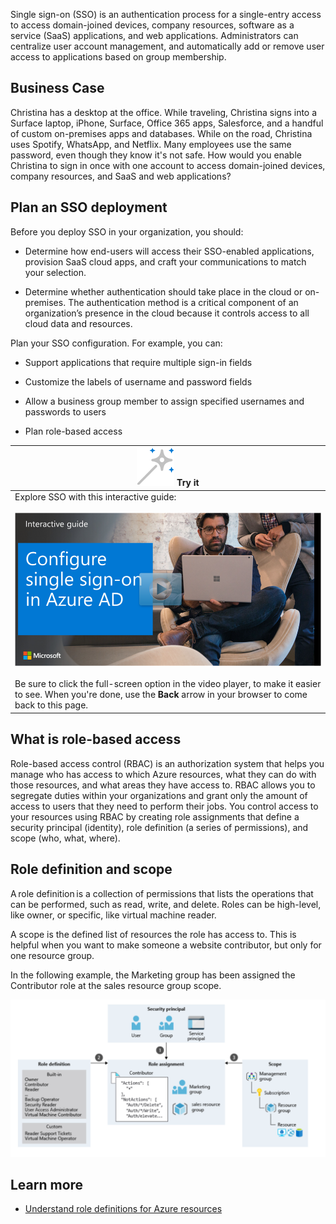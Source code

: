 Single sign-on (SSO) is an authentication process for a single-entry access to access domain-joined devices, company resources, software as a service (SaaS) applications, and web applications. Administrators can centralize user account management, and automatically add or remove user access to applications based on group membership.

## Business Case
Christina has a desktop at the office. While traveling, Christina signs into a Surface laptop, iPhone, Surface, Office 365 apps, Salesforce, and a handful of custom on-premises apps and databases. While on the road, Christina uses Spotify, WhatsApp, and Netflix. Many employees use the same password, even though they know it's not safe. How would you enable Christina to sign in once with one account to access domain-joined devices, company resources, and SaaS and web applications?  

## Plan an SSO deployment

Before you deploy SSO in your organization, you should:  

- Determine how end-users will access their SSO-enabled applications, provision SaaS cloud apps, and craft your communications to match your selection.

- Determine whether authentication should take place in the cloud or on-premises. The authentication method is a critical component of an organization’s presence in the cloud because it controls access to all cloud data and resources.  

Plan your SSO configuration. For example, you can:

- Support applications that require multiple sign-in fields

- Customize the labels of username and password fields

- Allow a business group member to assign specified usernames and passwords to users

- Plan role-based access

|![Try it icon](../media/activity.png) Try it|
|-| 
|Explore SSO with this interactive guide:<br><br><a href="https://mslearn.cloudguides.com/en-us/guides/Configure%20single%20sign-on%20in%20Azure%20AD">![Single-sign On](../media/sso-cloudguide.png)</a><br><br>Be sure to click the full-screen option in the video player, to make it easier to see. When you're done, use the **Back** arrow in your browser to come back to this page.|

## What is role-based access

Role-based access control (RBAC) is an authorization system that helps you manage who has access to which Azure resources, what they can do with those resources, and what areas they have access to. RBAC allows you to segregate duties within your organizations and grant only the amount of access to users that they need to perform their jobs. You control access to your resources using RBAC by creating role assignments that define a security principal (identity), role definition (a series of permissions), and scope (who, what, where).

## Role definition and scope

A role definition is a collection of permissions that lists the operations that can be performed, such as read, write, and delete. Roles can be high-level, like owner, or specific, like virtual machine reader.

A scope is the defined list of resources the role has access to. This is helpful when you want to make someone a website contributor, but only for one resource group.

In the following example, the Marketing group has been assigned the Contributor role at the sales resource group scope.

 ![Identity Lifecycle](../media/icon11.png)

## Learn more 
- [Understand role definitions for Azure resources](https://docs.microsoft.com/azure/role-based-access-control/role-definitions)